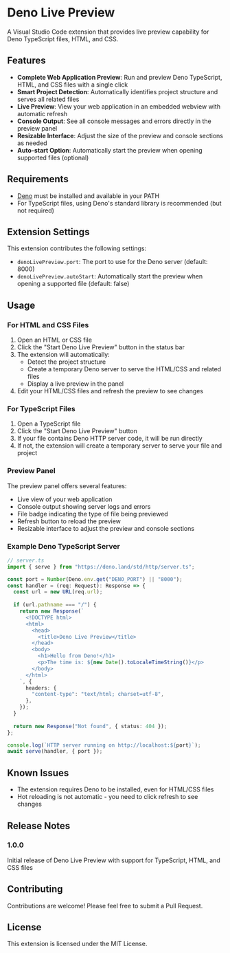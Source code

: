 # Deno Live Preview

A Visual Studio Code extension that provides live preview capability for Deno TypeScript files, HTML, and CSS.

## Features

- **Complete Web Application Preview**: Run and preview Deno TypeScript, HTML, and CSS files with a single click
- **Smart Project Detection**: Automatically identifies project structure and serves all related files
- **Live Preview**: View your web application in an embedded webview with automatic refresh
- **Console Output**: See all console messages and errors directly in the preview panel
- **Resizable Interface**: Adjust the size of the preview and console sections as needed
- **Auto-start Option**: Automatically start the preview when opening supported files (optional)

## Requirements

- [Deno](https://deno.land/) must be installed and available in your PATH
- For TypeScript files, using Deno's standard library is recommended (but not required)

## Extension Settings

This extension contributes the following settings:

* `denoLivePreview.port`: The port to use for the Deno server (default: 8000)
* `denoLivePreview.autoStart`: Automatically start the preview when opening a supported file (default: false)

## Usage

### For HTML and CSS Files

1. Open an HTML or CSS file
2. Click the "Start Deno Live Preview" button in the status bar
3. The extension will automatically:
   - Detect the project structure
   - Create a temporary Deno server to serve the HTML/CSS and related files
   - Display a live preview in the panel
4. Edit your HTML/CSS files and refresh the preview to see changes

### For TypeScript Files

1. Open a TypeScript file
2. Click the "Start Deno Live Preview" button
3. If your file contains Deno HTTP server code, it will be run directly
4. If not, the extension will create a temporary server to serve your file and project

### Preview Panel

The preview panel offers several features:
- Live view of your web application
- Console output showing server logs and errors
- File badge indicating the type of file being previewed
- Refresh button to reload the preview
- Resizable interface to adjust the preview and console sections

### Example Deno TypeScript Server

```typescript
// server.ts
import { serve } from "https://deno.land/std/http/server.ts";

const port = Number(Deno.env.get("DENO_PORT") || "8000");
const handler = (req: Request): Response => {
  const url = new URL(req.url);
  
  if (url.pathname === "/") {
    return new Response(`
      <!DOCTYPE html>
      <html>
        <head>
          <title>Deno Live Preview</title>
        </head>
        <body>
          <h1>Hello from Deno!</h1>
          <p>The time is: ${new Date().toLocaleTimeString()}</p>
        </body>
      </html>
    `, {
      headers: {
        "content-type": "text/html; charset=utf-8",
      },
    });
  }
  
  return new Response("Not found", { status: 404 });
};

console.log(`HTTP server running on http://localhost:${port}`);
await serve(handler, { port });
```

## Known Issues

- The extension requires Deno to be installed, even for HTML/CSS files
- Hot reloading is not automatic - you need to click refresh to see changes

## Release Notes

### 1.0.0

Initial release of Deno Live Preview with support for TypeScript, HTML, and CSS files

## Contributing

Contributions are welcome! Please feel free to submit a Pull Request.

## License

This extension is licensed under the MIT License. 